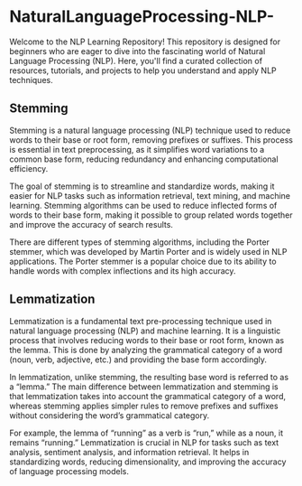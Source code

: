 # NaturalLanguageProcessing-NLP-
Welcome to the NLP Learning Repository! This repository is designed for beginners who are eager to dive into the fascinating world of Natural Language Processing (NLP). Here, you'll find a curated collection of resources, tutorials, and projects to help you understand and apply NLP techniques.


## Stemming

Stemming is a natural language processing (NLP) technique used to reduce words to their base or root form, removing prefixes or suffixes. This process is essential in text preprocessing, as it simplifies word variations to a common base form, reducing redundancy and enhancing computational efficiency.

The goal of stemming is to streamline and standardize words, making it easier for NLP tasks such as information retrieval, text mining, and machine learning. Stemming algorithms can be used to reduce inflected forms of words to their base form, making it possible to group related words together and improve the accuracy of search results.

There are different types of stemming algorithms, including the Porter stemmer, which was developed by Martin Porter and is widely used in NLP applications. The Porter stemmer is a popular choice due to its ability to handle words with complex inflections and its high accuracy.


## Lemmatization
Lemmatization is a fundamental text pre-processing technique used in natural language processing (NLP) and machine learning. It is a linguistic process that involves reducing words to their base or root form, known as the lemma. This is done by analyzing the grammatical category of a word (noun, verb, adjective, etc.) and providing the base form accordingly.

In lemmatization, unlike stemming, the resulting base word is referred to as a “lemma.” The main difference between lemmatization and stemming is that lemmatization takes into account the grammatical category of a word, whereas stemming applies simpler rules to remove prefixes and suffixes without considering the word’s grammatical category.

For example, the lemma of “running” as a verb is “run,” while as a noun, it remains “running.” Lemmatization is crucial in NLP for tasks such as text analysis, sentiment analysis, and information retrieval. It helps in standardizing words, reducing dimensionality, and improving the accuracy of language processing models.